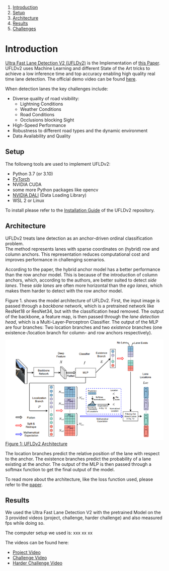 1. [Introduction](#Introduction)
2. [Setup](#Setup)
3. [Architecture](#Architecture)
4. [Results](#Results)
5. [Challenges](#Challenges)

# Introduction

[Ultra Fast Lane Detection V2 (UFLDv2)](https://github.com/cfzd/Ultra-Fast-Lane-Detection-v2) is the Implementation of [this Paper](https://arxiv.org/abs/2206.07389). UFLDv2 uses Machine Learning and different State of the Art tricks to achieve a low inference time and top accuracy enabling high quality real time lane detection. The official demo video can be found [here](https://youtu.be/VkvpoHlaMe0).

When detection lanes the key challenges include:
- Diverse quality of road visibility:
    - Lightning Conditions
    - Weather Conditions
    - Road Conditions
    - Occlusions blocking Sight
- High-Speed Performance
- Robustness to different road types and the dynamic environment
- Data Availability and Quality

## Setup

The followng tools are used to implement UFLDv2:
- Python 3.7 (or 3.10)
- [PyTorch](https://pytorch.org/)
- NVIDIA CUDA
- some more Python packages like opencv
- [NVIDIA DALI](https://developer.nvidia.com/dali) (Data Loading Library)
- WSL 2 or Linux

To install please refer to the [Installation Guide](../UFLDv2/INSTALL.md) of the UFLDv2 repository.

## Architecture

 UFLDv2 treats lane detection as an anchor-driven ordinal classification problem.   
 The method represents lanes with sparse coordinates on (hybrid) row and column anchors. This representation reduces 
 computational cost and improves performance in challenging scenarios. 
 
According to the paper, the hybrid anchor model 
has a better performance than the row anchor model. This is because of the introduction of column anchors, which, according 
to the authors, are better suited to detect _side lanes_. These _side lanes_ are often more horizontal than the _ego lanes_, 
which makes them harder to detect with the row anchor model.

Figure 1. shows the model architecture of UFLDv2. First, the input image is passed through a _backbone_ network,
which is a pretrained network like ResNet18 or ResNet34, but with the classification head removed. The output of the backbone, 
a feature map, is then passed through the _lane detection head_, which is a Multi-Layer-Perceptron Classifier. The output of
the MLP are four branches: Two location branches and two _existence_ branches (one existence-/location branch for column- and 
row anchors respectively).

![](./graphs/UFLDv2_architecture.png)
[Figure 1: UFLDv2 Architecture](https://arxiv.org/abs/2206.07389)

The location branches predict the relative position of the lane with respect to the anchor. The
existence branches predict the probability of a lane existing at the anchor. The output of the MLP is then passed through a
softmax function to get the final output of the model.

To read more about the architecture, like the loss function used, please refer to the [paper](https://arxiv.org/abs/2206.07389).
## Results 

We used the Ultra Fast Lane Detection V2 with the pretrained Model on the 3 provided videos (project, challenge, harder challenge) and also measured fps while doing so.

The computer setup we used is: 
xxx
xx
xx

The videos can be found here:
- [Project Video](./project_video_inference/project_video_inferred.mp4)
- [Challenge Video](./project_video_inference/challenge_video_inferred.mp4)
- [Harder Challenge Video](./project_video_inference/harder_challenge_inferred.mp4)